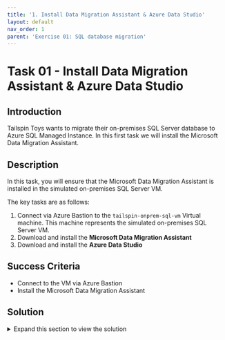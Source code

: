 ```yaml
---
title: '1. Install Data Migration Assistant & Azure Data Studio'
layout: default
nav_order: 1
parent: 'Exercise 01: SQL database migration'
---
```


# Task 01 - Install Data Migration Assistant & Azure Data Studio

## Introduction

Tailspin Toys wants to migrate their on-premises SQL Server database to Azure SQL Managed Instance. In this first task we will install the Microsoft Data Migration Assistant.

## Description

In this task, you will ensure that the Microsoft Data Migration Assistant is installed in the simulated on-premises SQL Server VM.

The key tasks are as follows:
1. Connect via Azure Bastion to the `tailspin-onprem-sql-vm` Virtual machine. This machine represents the simulated on-premises SQL Server VM.
2. Download and install the **Microsoft Data Migration Assistant**
3. Download and install the **Azure Data Studio**

## Success Criteria

* Connect to the VM via Azure Bastion
* Install the Microsoft Data Migration Assistant

## Solution

<details markdown="block">
<summary>Expand this section to view the solution</summary>

1. In the Azure Portal, navigate to the Resource Group for the lab, then navigate to the `tailspin-onprem-sql-vm` virtual machine. This is the simulated on-premises SQL Server VM that contains the database to migrate to Azure SQL MI.

    ![The Virtual machine pane for the Simulated on-premises SQL Server VM is shown in the Azure Portal.](../../Hands-on%20lab/images/azure-portal-onprem-sql-vm.png "Simulated on-premises SQL Server VM")

2. On the left, select **Bastion** under **Connect**.

    ![The Bastion link under Operations is shown.](../../Hands-on%20lab/images/azure-portal-vm-connect-bastion-link.png "Bastion link is highlighted")

3. Enter the **Username** and **Password**, then select **Connect**.

    > **Note**: When the VM was created the credentials were set up as:
    > - **Username**: `demouser`
    > - **Password**: `demo!pass123`

    ![The Bastion pane of the tailspin-onprem-sql-vm Virtual machine is shown with the Username and Password fields entered and highlighted.](../../Hands-on%20lab/images/azure-portal-sql-vm-bastion-username-password-entered.png "Bastion credentials shown entered")

4. In the **tailspin-onprem-sql-vm** virtual machine, open **Microsoft Edge**, go to the following link and download the **Microsoft Data Migration Assistant**.

    - <https://www.microsoft.com/en-us/download/details.aspx?id=53595>

5. Select **Open file** to run the **Microsoft Data Migration Assistant** installer once it's finished downloading and follow the prompts to install the assistant.

    ![The Microsoft Data Migration Assistant Setup wizard is shown.](../../Hands-on%20lab/images/microsoft-data-migration-assistant-setup-wizard.png "Microsoft Data Migration Assistant Setup wizard")

6. Open **Microsoft Edge**, go to the following link and download the **Azure Data Studio**.

    - <https://azuredatastudio-update.azurewebsites.net/latest/win32-x64/stable>

5. Select **Open file** to run the **Azure Data Studio** installer once it's finished downloading and follow the prompts to install the tool without launching it.

    ![The Azure Data Studio Setup Wizard is shown.](../../Hands-on%20lab/images/azure-data-studio-setup-wizard.png "Azure Data Studio Setup Wizard")

</details>
